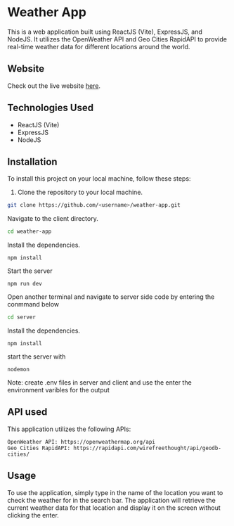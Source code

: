 # Weather App

This is a web application built using ReactJS (Vite), ExpressJS, and NodeJS. It utilizes the OpenWeather API and Geo Cities RapidAPI to provide real-time weather data for different locations around the world.

## Website

Check out the live website [here](https://weather-app-dinesh671.vercel.app/).

## Technologies Used

- ReactJS (Vite)
- ExpressJS
- NodeJS

## Installation

To install this project on your local machine, follow these steps:

1. Clone the repository to your local machine.

```bash
git clone https://github.com/<username>/weather-app.git
```
Navigate to the client directory.

```bash
cd weather-app
```
Install the dependencies.
```
npm install
```
Start the server

```
npm run dev
```
Open another terminal and navigate to server side code by entering the conmmand below

```bash
cd server
```
Install the dependencies.
```
npm install
```
start the server with 
```
nodemon
```
Note:
create .env files in server and client and use the enter the environment varibles for the output
## API used

This application utilizes the following APIs:

    OpenWeather API: https://openweathermap.org/api
    Geo Cities RapidAPI: https://rapidapi.com/wirefreethought/api/geodb-cities/

## Usage

To use the application, simply type in the name of the location you want to check the weather for in the search bar. The application will retrieve the current weather data for that location and display it on the screen without clicking the enter.

